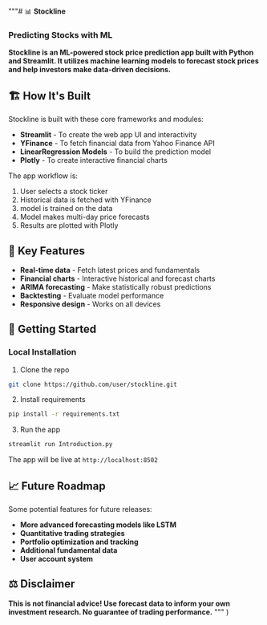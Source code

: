 """# 📊 **Stockline**
### **Predicting Stocks with ML**

**Stockline is an ML-powered stock price prediction app built with Python and Streamlit. It utilizes machine learning models to forecast stock prices and help investors make data-driven decisions.**

## 🏗️ **How It's Built**

Stockline is built with these core frameworks and modules:

- **Streamlit** - To create the web app UI and interactivity 
- **YFinance** - To fetch financial data from Yahoo Finance API
- **LinearRegression Models** - To build the prediction model
- **Plotly** - To create interactive financial charts

The app workflow is:

1. User selects a stock ticker
2. Historical data is fetched with YFinance
3. model is trained on the data 
4. Model makes multi-day price forecasts
5. Results are plotted with Plotly

## 🎯 **Key Features**

- **Real-time data** - Fetch latest prices and fundamentals 
- **Financial charts** - Interactive historical and forecast charts
- **ARIMA forecasting** - Make statistically robust predictions
- **Backtesting** - Evaluate model performance
- **Responsive design** - Works on all devices

## 🚀 **Getting Started**

### **Local Installation**

1. Clone the repo

```bash
git clone https://github.com/user/stockline.git
```

2. Install requirements

```bash
pip install -r requirements.txt
```

3. Run the app

```bash
streamlit run Introduction.py
```

The app will be live at ```http://localhost:8502```

## 📈 **Future Roadmap**

Some potential features for future releases:

- **More advanced forecasting models like LSTM**
- **Quantitative trading strategies**
- **Portfolio optimization and tracking**
- **Additional fundamental data**
- **User account system**

## **⚖️ Disclaimer**
**This is not financial advice! Use forecast data to inform your own investment research. No guarantee of trading performance.**
"""
)